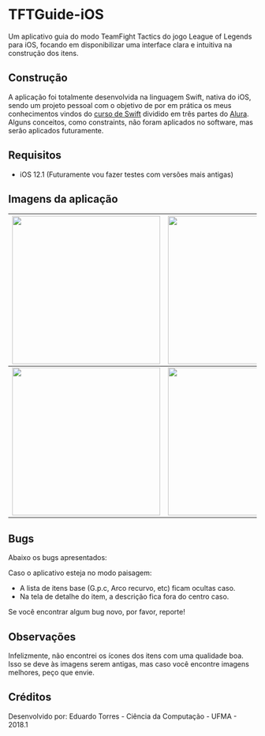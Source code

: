 # TFTGuide-iOS
Um aplicativo guia do modo TeamFight Tactics do jogo League of Legends para iOS, focando em disponibilizar uma interface clara e intuitiva na construção dos itens.

## Construção
A aplicação foi totalmente desenvolvida na linguagem Swift, nativa do iOS, sendo um projeto pessoal com o objetivo de por em prática os meus conhecimentos vindos do [curso de Swift](https://www.alura.com.br/formacao-ios) dividido em três partes do [Alura](https://www.alura.com.br). Alguns conceitos, como constraints, não foram aplicados no software, mas serão aplicados futuramente.

## Requisitos

 - iOS 12.1 (Futuramente vou fazer testes com versões mais antigas)

## Imagens da aplicação

| <img src="https://i.imgur.com/y7n5jIR.png" width="300"/> | <img src="https://i.imgur.com/cMFVUIo.png" width="300"/>   |
|--|--|
| <img src="https://i.imgur.com/75oLlRu.png" width="300"/> | <img src="https://i.imgur.com/R8LN5cH.png" width="300"/> |

## Bugs
Abaixo os bugs apresentados:

Caso o aplicativo esteja no modo paisagem:
 - A lista de itens base (G.p.c, Arco recurvo, etc) ficam ocultas caso.
 - Na tela de detalhe do item, a descrição fica fora do centro caso.

Se você encontrar algum bug novo, por favor, reporte!

## Observações

Infelizmente, não encontrei os ícones dos itens com uma qualidade boa. Isso se deve às imagens serem antigas, mas caso você encontre imagens melhores, peço que envie.

## Créditos
Desenvolvido por: Eduardo Torres - Ciência da Computação - UFMA - 2018.1

